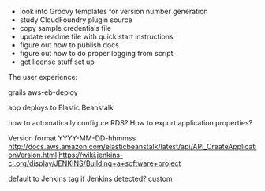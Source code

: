 - look into Groovy templates for version number generation
- study CloudFoundry plugin source
- copy sample credentials file
- update readme file with quick start instructions
- figure out how to publish docs
- figure out how to do proper logging from script
- get license stuff set up


The user experience:

grails aws-eb-deploy

app deploys to Elastic Beanstalk

how to automatically configure RDS? How to export application properties?



Version format
YYYY-MM-DD-hhmmss
http://docs.aws.amazon.com/elasticbeanstalk/latest/api/API_CreateApplicationVersion.html
https://wiki.jenkins-ci.org/display/JENKINS/Building+a+software+project

default to Jenkins tag if Jenkins detected?
custom